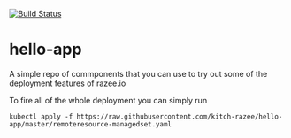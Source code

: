 [![Build Status](https://travis-ci.org/kitch-razee/hello-app.svg?branch=master)](https://travis-ci.org/kitch-razee/hello-app)


# hello-app

A simple repo of commponents that you can use to try out some of the deployment features of razee.io

To fire all of the whole deployment you can simply run
```
kubectl apply -f https://raw.githubusercontent.com/kitch-razee/hello-app/master/remoteresource-managedset.yaml
```
